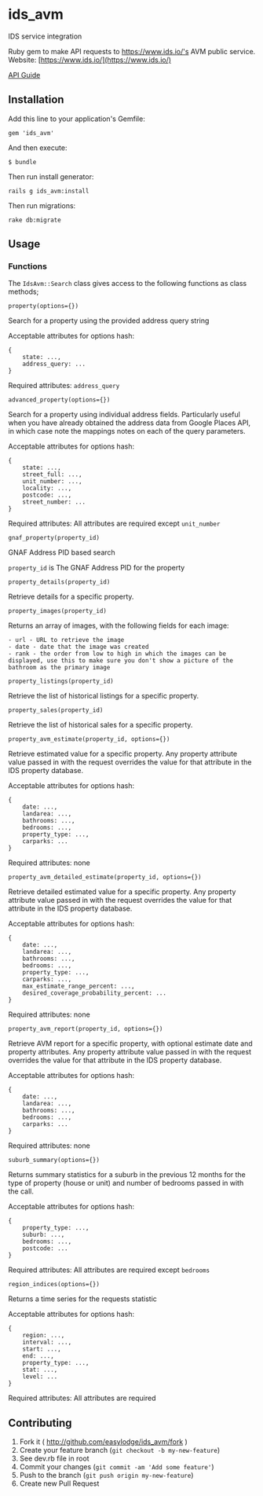 # ids_avm
IDS service integration

Ruby gem to make API requests to https://www.ids.io/'s AVM public service. Website: [https://www.ids.io/](https://www.ids.io/)

[API Guide](https://developer.ids.io/)

## Installation

Add this line to your application's Gemfile:

    gem 'ids_avm'

And then execute:

    $ bundle

Then run install generator:

	rails g ids_avm:install

Then run migrations:

    rake db:migrate

## Usage

### Functions

The `IdsAvm::Search` class gives access to the following functions as class methods;

`property(options={})`

Search for a property using the provided address query string

Acceptable attributes for options hash:

    {
        state: ...,
        address_query: ...
    }

Required attributes: `address_query`

`advanced_property(options={})`

Search for a property using individual address fields. Particularly useful when you have already obtained the address data from Google Places API, in which case note the mappings notes on each of the query parameters.

Acceptable attributes for options hash:

    {
        state: ...,
        street_full: ...,
        unit_number: ...,
        locality: ...,
        postcode: ...,
        street_number: ...
    }

Required attributes: All attributes are required except `unit_number`



`gnaf_property(property_id)`

GNAF Address PID based search


`property_id` is The GNAF Address PID for the property


`property_details(property_id)`

Retrieve details for a specific property.

`property_images(property_id)`

Returns an array of images, with the following fields for each image:

    - url - URL to retrieve the image
    - date - date that the image was created
    - rank - the order from low to high in which the images can be displayed, use this to make sure you don't show a picture of the bathroom as the primary image

`property_listings(property_id)`

Retrieve the list of historical listings for a specific property.


`property_sales(property_id)`

Retrieve the list of historical sales for a specific property.


`property_avm_estimate(property_id, options={})`

Retrieve estimated value for a specific property. Any property attribute value passed in with the request overrides the value for that attribute in the IDS property database.

Acceptable attributes for options hash:

    {
        date: ...,
        landarea: ...,
        bathrooms: ...,
        bedrooms: ...,
        property_type: ...,
        carparks: ...
    }

Required attributes: none


`property_avm_detailed_estimate(property_id, options={})`

Retrieve detailed estimated value for a specific property. Any property attribute value passed in with the request overrides the value for that attribute in the IDS property database.

Acceptable attributes for options hash:

    {
        date: ...,
        landarea: ...,
        bathrooms: ...,
        bedrooms: ...,
        property_type: ...,
        carparks: ...,
        max_estimate_range_percent: ...,
        desired_coverage_probability_percent: ...
    }

Required attributes: none

`property_avm_report(property_id, options={})`

Retrieve AVM report for a specific property, with optional estimate date and property attributes. Any property attribute value passed in with the request overrides the value for that attribute in the IDS property database.

Acceptable attributes for options hash:

    {
        date: ...,
        landarea: ...,
        bathrooms: ...,
        bedrooms: ...,
        carparks: ...
    }

Required attributes: none

`suburb_summary(options={})`

Returns summary statistics for a suburb in the previous 12 months for the type of property (house or unit) and number of bedrooms passed in with the call.

Acceptable attributes for options hash:

    {
        property_type: ...,
        suburb: ...,
        bedrooms: ...,
        postcode: ...
    }

Required attributes: All attributes are required except `bedrooms`

`region_indices(options={})`

Returns a time series for the requests statistic

Acceptable attributes for options hash:

    {
        region: ...,
        interval: ...,
        start: ...,
        end: ...,
        property_type: ...,
        stat: ...,
        level: ...
    }

Required attributes: All attributes are required



## Contributing

1. Fork it ( http://github.com/easylodge/ids_avm/fork )
2. Create your feature branch (`git checkout -b my-new-feature`)
3. See dev.rb file in root
4. Commit your changes (`git commit -am 'Add some feature'`)
5. Push to the branch (`git push origin my-new-feature`)
6. Create new Pull Request
